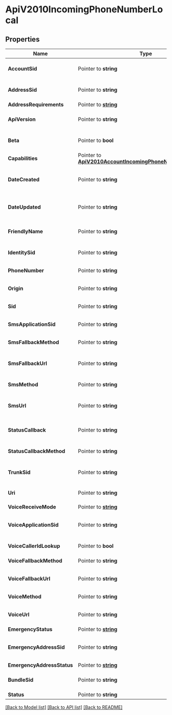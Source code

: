 # ApiV2010IncomingPhoneNumberLocal

## Properties

Name | Type | Description | Notes
------------ | ------------- | ------------- | -------------
**AccountSid** | Pointer to **string** | The SID of the Account that created the resource |
**AddressSid** | Pointer to **string** | The SID of the Address resource associated with the phone number |
**AddressRequirements** | Pointer to [**string**](IncomingPhoneNumberLocalEnumAddressRequirement.md) |  |
**ApiVersion** | Pointer to **string** | The API version used to start a new TwiML session |
**Beta** | Pointer to **bool** | Whether the phone number is new to the Twilio platform |
**Capabilities** | Pointer to [**ApiV2010AccountIncomingPhoneNumberCapabilities**](ApiV2010AccountIncomingPhoneNumberCapabilities.md) |  |
**DateCreated** | Pointer to **string** | The RFC 2822 date and time in GMT that the resource was created |
**DateUpdated** | Pointer to **string** | The RFC 2822 date and time in GMT that the resource was last updated |
**FriendlyName** | Pointer to **string** | The string that you assigned to describe the resource |
**IdentitySid** | Pointer to **string** | The SID of the Identity resource associated with number |
**PhoneNumber** | Pointer to **string** | The phone number in E.164 format |
**Origin** | Pointer to **string** | The phone number's origin. Can be twilio or hosted. |
**Sid** | Pointer to **string** | The unique string that identifies the resource |
**SmsApplicationSid** | Pointer to **string** | The SID of the Application resource to handle SMS messages |
**SmsFallbackMethod** | Pointer to **string** | The HTTP method used with sms_fallback_url |
**SmsFallbackUrl** | Pointer to **string** | The URL that we call when an error occurs while retrieving or executing the TwiML |
**SmsMethod** | Pointer to **string** | The HTTP method to use with sms_url |
**SmsUrl** | Pointer to **string** | The URL we call when the phone number receives an incoming SMS message |
**StatusCallback** | Pointer to **string** | The URL to send status information to your application |
**StatusCallbackMethod** | Pointer to **string** | The HTTP method we use to call status_callback |
**TrunkSid** | Pointer to **string** | The SID of the Trunk that handles calls to the phone number |
**Uri** | Pointer to **string** | The URI of the resource, relative to `https://api.twilio.com` |
**VoiceReceiveMode** | Pointer to [**string**](IncomingPhoneNumberLocalEnumVoiceReceiveMode.md) |  |
**VoiceApplicationSid** | Pointer to **string** | The SID of the application that handles calls to the phone number |
**VoiceCallerIdLookup** | Pointer to **bool** | Whether to lookup the caller's name |
**VoiceFallbackMethod** | Pointer to **string** | The HTTP method used with voice_fallback_url |
**VoiceFallbackUrl** | Pointer to **string** | The URL we call when an error occurs in TwiML |
**VoiceMethod** | Pointer to **string** | The HTTP method used with the voice_url |
**VoiceUrl** | Pointer to **string** | The URL we call when this phone number receives a call |
**EmergencyStatus** | Pointer to [**string**](IncomingPhoneNumberLocalEnumEmergencyStatus.md) |  |
**EmergencyAddressSid** | Pointer to **string** | The emergency address configuration to use for emergency calling |
**EmergencyAddressStatus** | Pointer to [**string**](IncomingPhoneNumberLocalEnumEmergencyAddressStatus.md) |  |
**BundleSid** | Pointer to **string** | The SID of the Bundle resource associated with number |
**Status** | Pointer to **string** |  |

[[Back to Model list]](../README.md#documentation-for-models) [[Back to API list]](../README.md#documentation-for-api-endpoints) [[Back to README]](../README.md)


